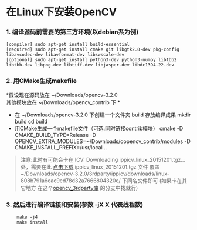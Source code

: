 # 在Linux下安装OpenCV

### 1. 编译源码前需要的第三方环境(以debian系为例)
    [compiler] sudo apt-get install build-essential
    [required] sudo apt-get install cmake git libgtk2.0-dev pkg-config libavcodec-dev libavformat-dev libswscale-dev
    [optional] sudo apt-get install python3-dev python3-numpy libtbb2 libtbb-dev libpng-dev libtiff-dev libjasper-dev libdc1394-22-dev
### 2. 用CMake生成makefile

*假设现在源码放在 ~/Downloads/opencv-3.2.0   
其他模块放在 ~/Downloads/opencv_contrib 下 *

* 在  ~/Downloads/opencv-3.2.0 下创建一个文件夹 build 存放编译成果
        mkdir build
        cd build
* 用CMake生成一个makefile文件（可选:同时链接contrib模块）
        cmake -D CMAKE_BUILD_TYPE=Release -D OPENCV_EXTRA_MODULES=~/Downloads/oopencv_contrib/modules -D CMAKE_INSTALL_PREFIX=/usr/local ..
> 注意:此时有可能会卡在 ICV: Downloading ippicv_linux_20151201.tgz... 处，需要在此
[点击下载](https://github.com/opencv/opencv_3rdparty/blob/ippicv/master_20151201/ippicv/ippicv_linux_20151201.tgz) ippicv_linux_20151201.tgz 文件
覆盖 ~/Downloads/opencv-3.2.0/3rdparty/ippicv/downloads/linux-808b791a6eac9ed78d32a7666804320e/ 下同名文件即可 (如果卡在其它地方 在这个[opencv_3rdparty库](https://github.com/opencv/opencv_3rdparty)
的分支中找就行)

### 3. 然后进行编译链接和安装(参数 -jX X 代表线程数)
        make -j4
        make install

